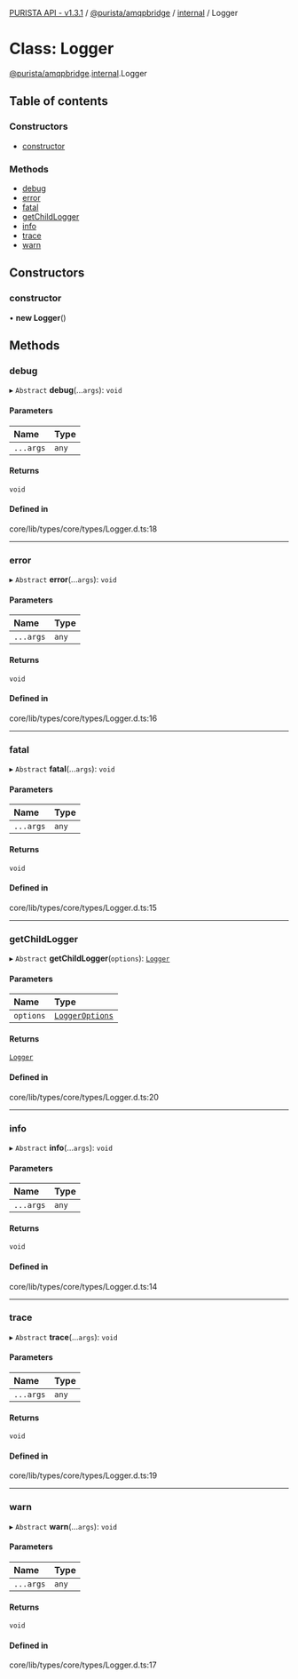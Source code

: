 [PURISTA API - v1.3.1](../README.md) / [@purista/amqpbridge](../modules/purista_amqpbridge.md) / [internal](../modules/purista_amqpbridge.internal.md) / Logger

# Class: Logger

[@purista/amqpbridge](../modules/purista_amqpbridge.md).[internal](../modules/purista_amqpbridge.internal.md).Logger

## Table of contents

### Constructors

- [constructor](purista_amqpbridge.internal.Logger.md#constructor)

### Methods

- [debug](purista_amqpbridge.internal.Logger.md#debug)
- [error](purista_amqpbridge.internal.Logger.md#error)
- [fatal](purista_amqpbridge.internal.Logger.md#fatal)
- [getChildLogger](purista_amqpbridge.internal.Logger.md#getchildlogger)
- [info](purista_amqpbridge.internal.Logger.md#info)
- [trace](purista_amqpbridge.internal.Logger.md#trace)
- [warn](purista_amqpbridge.internal.Logger.md#warn)

## Constructors

### constructor

• **new Logger**()

## Methods

### debug

▸ `Abstract` **debug**(...`args`): `void`

#### Parameters

| Name | Type |
| :------ | :------ |
| `...args` | `any` |

#### Returns

`void`

#### Defined in

core/lib/types/core/types/Logger.d.ts:18

___

### error

▸ `Abstract` **error**(...`args`): `void`

#### Parameters

| Name | Type |
| :------ | :------ |
| `...args` | `any` |

#### Returns

`void`

#### Defined in

core/lib/types/core/types/Logger.d.ts:16

___

### fatal

▸ `Abstract` **fatal**(...`args`): `void`

#### Parameters

| Name | Type |
| :------ | :------ |
| `...args` | `any` |

#### Returns

`void`

#### Defined in

core/lib/types/core/types/Logger.d.ts:15

___

### getChildLogger

▸ `Abstract` **getChildLogger**(`options`): [`Logger`](purista_amqpbridge.internal.Logger.md)

#### Parameters

| Name | Type |
| :------ | :------ |
| `options` | [`LoggerOptions`](../modules/purista_amqpbridge.internal.md#loggeroptions) |

#### Returns

[`Logger`](purista_amqpbridge.internal.Logger.md)

#### Defined in

core/lib/types/core/types/Logger.d.ts:20

___

### info

▸ `Abstract` **info**(...`args`): `void`

#### Parameters

| Name | Type |
| :------ | :------ |
| `...args` | `any` |

#### Returns

`void`

#### Defined in

core/lib/types/core/types/Logger.d.ts:14

___

### trace

▸ `Abstract` **trace**(...`args`): `void`

#### Parameters

| Name | Type |
| :------ | :------ |
| `...args` | `any` |

#### Returns

`void`

#### Defined in

core/lib/types/core/types/Logger.d.ts:19

___

### warn

▸ `Abstract` **warn**(...`args`): `void`

#### Parameters

| Name | Type |
| :------ | :------ |
| `...args` | `any` |

#### Returns

`void`

#### Defined in

core/lib/types/core/types/Logger.d.ts:17

